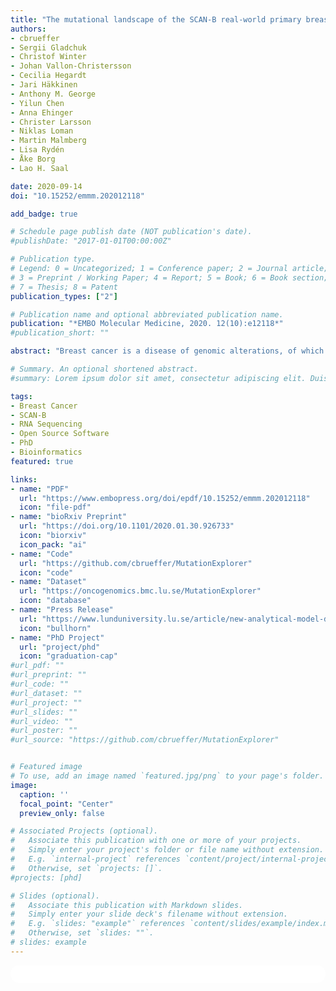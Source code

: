```yaml
---
title: "The mutational landscape of the SCAN-B real-world primary breast cancer transcriptome"
authors:
- cbrueffer
- Sergii Gladchuk
- Christof Winter
- Johan Vallon-Christersson
- Cecilia Hegardt
- Jari Häkkinen
- Anthony M. George
- Yilun Chen
- Anna Ehinger
- Christer Larsson
- Niklas Loman
- Martin Malmberg
- Lisa Rydén
- Åke Borg
- Lao H. Saal

date: 2020-09-14
doi: "10.15252/emmm.202012118"

add_badge: true

# Schedule page publish date (NOT publication's date).
#publishDate: "2017-01-01T00:00:00Z"

# Publication type.
# Legend: 0 = Uncategorized; 1 = Conference paper; 2 = Journal article;
# 3 = Preprint / Working Paper; 4 = Report; 5 = Book; 6 = Book section;
# 7 = Thesis; 8 = Patent
publication_types: ["2"]

# Publication name and optional abbreviated publication name.
publication: "*EMBO Molecular Medicine, 2020. 12(10):e12118*"
#publication_short: ""

abstract: "Breast cancer is a disease of genomic alterations, of which the panorama of somatic mutations and how these relate to subtypes and therapy response is incompletely understood. Within SCAN‐B (ClinicalTrials.gov: NCT02306096), a prospective study elucidating the transcriptomic profiles for thousands of breast cancers, we developed a RNA‐seq pipeline for detection of SNVs/indels and profiled a real‐world cohort of 3,217 breast tumors. We describe the mutational landscape of primary breast cancer viewed through the transcriptome of a large population‐based cohort and relate it to patient survival. We demonstrate that RNA‐seq can be used to call mutations in genes such as *PIK3CA*, *TP53*, and *ERBB2*, as well as the status of molecular pathways and mutational burden, and identify potentially druggable mutations in 86.8% of tumors. To make this rich dataset available for the research community, we developed an open source web application, the SCAN‐B MutationExplorer (http://oncogenomics.bmc.lu.se/MutationExplorer). These results add another dimension to the use of RNA‐seq as a clinical tool, where both gene expression‐ and mutation‐based biomarkers can be interrogated in real‐time within 1 week of tumor sampling."

# Summary. An optional shortened abstract.
#summary: Lorem ipsum dolor sit amet, consectetur adipiscing elit. Duis posuere tellus ac convallis placerat. Proin tincidunt magna sed ex sollicitudin condimentum.

tags:
- Breast Cancer
- SCAN-B
- RNA Sequencing
- Open Source Software
- PhD
- Bioinformatics
featured: true

links:
- name: "PDF"
  url: "https://www.embopress.org/doi/epdf/10.15252/emmm.202012118"
  icon: "file-pdf"
- name: "bioRxiv Preprint"
  url: "https://doi.org/10.1101/2020.01.30.926733"
  icon: "biorxiv"
  icon_pack: "ai"
- name: "Code"
  url: "https://github.com/cbrueffer/MutationExplorer"
  icon: "code"
- name: "Dataset"
  url: "https://oncogenomics.bmc.lu.se/MutationExplorer"
  icon: "database"
- name: "Press Release"
  url: "https://www.lunduniversity.lu.se/article/new-analytical-model-detects-mutations-breast-cancer"
  icon: "bullhorn"
- name: "PhD Project"
  url: "project/phd"
  icon: "graduation-cap"
#url_pdf: ""
#url_preprint: ""
#url_code: ""
#url_dataset: ""
#url_project: ""
#url_slides: ""
#url_video: ""
#url_poster: ""
#url_source: "https://github.com/cbrueffer/MutationExplorer"


# Featured image
# To use, add an image named `featured.jpg/png` to your page's folder. 
image:
  caption: ''
  focal_point: "Center"
  preview_only: false

# Associated Projects (optional).
#   Associate this publication with one or more of your projects.
#   Simply enter your project's folder or file name without extension.
#   E.g. `internal-project` references `content/project/internal-project/index.md`.
#   Otherwise, set `projects: []`.
#projects: [phd]

# Slides (optional).
#   Associate this publication with Markdown slides.
#   Simply enter your slide deck's filename without extension.
#   E.g. `slides: "example"` references `content/slides/example/index.md`.
#   Otherwise, set `slides: ""`.
# slides: example
---
```


<html>
  <head>
  <style>
    section {
        background: white;
        color: black;
        border-radius: 1em;
        padding: 1em;
        left: 50% }
    #inner {
        display: inline-block;
        display: flex;
        align-items: center;
        justify-content: center }
  </style>
  </head>
  <section>
    <div id="inner">
      <script type='text/javascript' src='https://d1bxh8uas1mnw7.cloudfront.net/assets/embed.js'></script>
        <span style="float:left";
          class="__dimensions_badge_embed__"
          data-doi="10.15252/emmm.202012118"
          data-hide-zero-citations="true"
          data-legend="always">
        </span>
      <script async src="https://badge.dimensions.ai/badge.js" charset="utf-8"></script>
        <div style="float:right";
          data-link-target="_blank"
          data-badge-details="right"
          data-badge-type="medium-donut"
          data-doi="10.15252/emmm.202012118"
          data-condensed="true"
          data-hide-no-mentions="true"
          class="altmetric-embed">
        </div>
    </div>
  </section>
